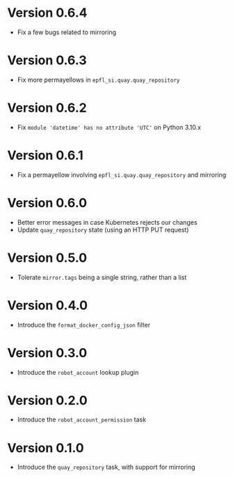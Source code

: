 # Version 0.6.4

- Fix a few bugs related to mirroring

# Version 0.6.3

- Fix more permayellows in `epfl_si.quay.quay_repository`

# Version 0.6.2

- Fix `module 'datetime' has no attribute 'UTC'` on Python 3.10.x

# Version 0.6.1

- Fix a permayellow involving `epfl_si.quay.quay_repository` and mirroring

# Version 0.6.0

- Better error messages in case Kubernetes rejects our changes
- Update `quay_repository` state (using an HTTP PUT request)

# Version 0.5.0

- Tolerate `mirror.tags` being a single string, rather than a list

# Version 0.4.0

- Introduce the `format_docker_config_json` filter

# Version 0.3.0

- Introduce the `robot_account` lookup plugin

# Version 0.2.0

- Introduce the `robot_account_permission` task

# Version 0.1.0

- Introduce the `quay_repository` task, with support for mirroring
